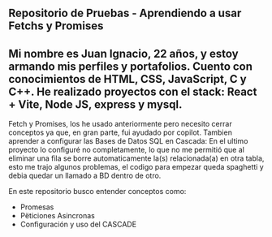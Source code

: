 ## Repositorio de Pruebas - Aprendiendo a usar Fetchs y Promises

Mi nombre es Juan Ignacio, 22 años, y estoy armando mis perfiles y portafolios.
Cuento con conocimientos de HTML, CSS, JavaScript, C y C++.
He realizado proyectos con el stack: React + Vite, Node JS, express y mysql.
-------------------------------------------------------------------------------

Fetch y Promises, los he usado anteriormente pero necesito cerrar conceptos ya que, en gran parte, fui ayudado
por copilot.
Tambien aprender a configurar las Bases de Datos SQL en Cascada:
En el ultimo proyecto lo configuré no completamente, lo que no me permitió que al eliminar una fila se borre
automaticamente la(s) relacionada(a) en otra tabla, esto me trajo algunos problemas, el codigo para empezar queda spaghetti
y debia quedar un llamado a BD dentro de otro.

En este repositorio busco entender conceptos como:
* Promesas
* Pëticiones Asincronas
* Configuración y uso del CASCADE
